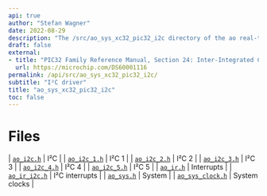 ```yaml
---
api: true
author: "Stefan Wagner"
date: 2022-08-29
description: "The /src/ao_sys_xc32_pic32_i2c directory of the ao real-time operating system."
draft: false
external:
- title: "PIC32 Family Reference Manual, Section 24: Inter-Integrated Circuit (I²C)"
  url: https://microchip.com/DS60001116
permalink: /api/src/ao_sys_xc32_pic32_i2c/ 
subtitle: "I²C driver"
title: "ao_sys_xc32_pic32_i2c"
toc: false
---
```


# Files

| [`ao_i2c.h`](ao_i2c.h.md) | I²C |
| [`ao_i2c_1.h`](ao_i2c_1.h.md) | I²C 1 |
| [`ao_i2c_2.h`](ao_i2c_2.h.md) | I²C 2 |
| [`ao_i2c_3.h`](ao_i2c_3.h.md) | I²C 3 |
| [`ao_i2c_4.h`](ao_i2c_4.h.md) | I²C 4 |
| [`ao_i2c_5.h`](ao_i2c_5.h.md) | I²C 5 |
| [`ao_ir.h`](ao_ir.h.md) | Interrupts |
| [`ao_ir_i2c.h`](ao_ir_i2c.h.md) | I²C interrupts |
| [`ao_sys.h`](ao_sys.h.md) | System |
| [`ao_sys_clock.h`](ao_sys_clock.h.md) | System clocks |
